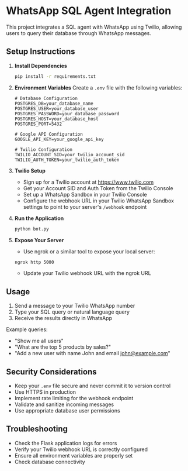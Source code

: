 # WhatsApp SQL Agent Integration

This project integrates a SQL agent with WhatsApp using Twilio, allowing users to query their database through WhatsApp messages.

## Setup Instructions

1. **Install Dependencies**
   ```bash
   pip install -r requirements.txt
   ```

2. **Environment Variables**
   Create a `.env` file with the following variables:
   ```
   # Database Configuration
   POSTGRES_DB=your_database_name
   POSTGRES_USER=your_database_user
   POSTGRES_PASSWORD=your_database_password
   POSTGRES_HOST=your_database_host
   POSTGRES_PORT=5432

   # Google API Configuration
   GOOGLE_API_KEY=your_google_api_key

   # Twilio Configuration
   TWILIO_ACCOUNT_SID=your_twilio_account_sid
   TWILIO_AUTH_TOKEN=your_twilio_auth_token
   ```

3. **Twilio Setup**
   - Sign up for a Twilio account at https://www.twilio.com
   - Get your Account SID and Auth Token from the Twilio Console
   - Set up a WhatsApp Sandbox in your Twilio Console
   - Configure the webhook URL in your Twilio WhatsApp Sandbox settings to point to your server's `/webhook` endpoint

4. **Run the Application**
   ```bash
   python bot.py
   ```

5. **Expose Your Server**
   - Use ngrok or a similar tool to expose your local server:
   ```bash
   ngrok http 5000
   ```
   - Update your Twilio webhook URL with the ngrok URL

## Usage

1. Send a message to your Twilio WhatsApp number
2. Type your SQL query or natural language query
3. Receive the results directly in WhatsApp

Example queries:
- "Show me all users"
- "What are the top 5 products by sales?"
- "Add a new user with name John and email john@example.com"

## Security Considerations

- Keep your `.env` file secure and never commit it to version control
- Use HTTPS in production
- Implement rate limiting for the webhook endpoint
- Validate and sanitize incoming messages
- Use appropriate database user permissions

## Troubleshooting

- Check the Flask application logs for errors
- Verify your Twilio webhook URL is correctly configured
- Ensure all environment variables are properly set
- Check database connectivity